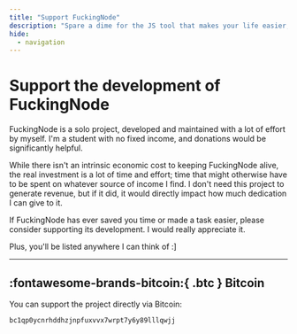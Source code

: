 ```yaml
---
title: "Support FuckingNode"
description: "Spare a dime for the JS tool that makes your life easier, not harder."
hide:
  - navigation
---
```


# Support the development of FuckingNode

FuckingNode is a solo project, developed and maintained with a lot of effort by myself. I'm a student with no fixed income, and donations would be significantly helpful.

While there isn't an intrinsic economic cost to keeping FuckingNode alive, the real investment is a lot of time and effort; time that might otherwise have to be spent on whatever source of income I find. I don't need this project to generate revenue, but if it did, it would directly impact how much dedication I can give to it.

If FuckingNode has ever saved you time or made a task easier, please consider supporting its development. I would really appreciate it.

Plus, you'll be listed anywhere I can think of :]

---

## :fontawesome-brands-bitcoin:{ .btc } Bitcoin

You can support the project directly via Bitcoin:

`bc1qp0ycnrhddhzjnpfuxvvx7wrpt7y6y89lllqwjj`

<style>
@keyframes btc {
  0%, 40%, 80%, 100% {
    transform: scale(1);
  }
  20%, 60% {
    transform: scale(1.15);
  }
}
.btc {
  animation: btc 1000ms infinite;
}
</style>
